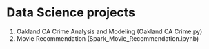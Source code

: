 # Data Science projects
1. Oakland CA Crime Analysis and Modeling (Oakland CA Crime.py)
2. Movie Recommendation (Spark_Movie_Recommendation.ipynb)
   
